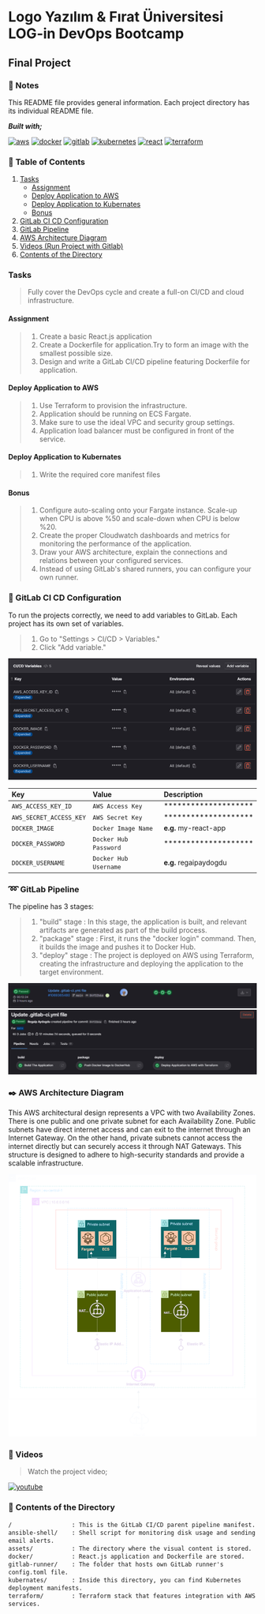 # Logo Yazılım & Fırat Üniversitesi LOG-in DevOps Bootcamp

## Final Project

### :notebook: Notes

This README file provides general information. Each project directory has its individual README file.

**_Built with;_**

[![aws][#aws]][@aws] [![docker][#docker]][@docker] [![gitlab][#gitlab]][@gitlab] [![kubernetes][#kubernetes]][@kubernetes] [![react][#react]][@react]  [![terraform][#terraform]][@terraform] 

### :open_book: **Table of Contents**

1. [Tasks](#tasks)
   - [Assignment](#assignment)
   - [Deploy Application to AWS](#deploy-application-to-aws)
   - [Deploy Application to Kubernates](#deploy-application-to-kubernates)
   - [Bonus](#bonus)
2. [GitLab CI CD Configuration](#wrench-gitlab-ci-cd-configuration)
3. [GitLab Pipeline](#loop-gitlab-pipeline)
4. [AWS Architecture Diagram](#black_nib-aws-architecture-diagram)
5. [Videos (Run Project with Gitlab)](#movie_camera-videos)
6. [Contents of the Directory](#open_file_folder-contents-of-the-directory)

###  **Tasks**

> Fully cover the DevOps cycle and create a full-on CI/CD and cloud infrastructure.

####  **Assignment**

> 1. Create a basic React.js application
> 2. Create a Dockerfile for application.Try to form an image with the smallest possible size.
> 3. Design and write a GitLab CI/CD pipeline featuring Dockerfile for application.

#### **Deploy Application to AWS**

> 1. Use Terraform to provision the infrastructure.
> 2. Application should be running on ECS Fargate.
> 3. Make sure to use the ideal VPC and security group settings.
> 4. Application load balancer must be configured in front of the service.

#### **Deploy Application to Kubernates**

> 1. Write the required core manifest files

#### **Bonus**

> 1. Configure auto-scaling onto your Fargate instance. Scale-up when CPU is above %50 and scale-down when CPU is below %20.
> 2. Create the proper Cloudwatch dashboards and metrics for monitoring the performance of the application.
> 3. Draw your AWS architecture, explain the connections and relations between your configured services.
> 4. Instead of using GitLab's shared runners, you can configure your own runner.


### :wrench: GitLab CI CD Configuration

To run the projects correctly, we need to add variables to GitLab. Each project has its own set of variables.

> 1. Go to "Settings > CI/CD > Variables."
> 2. Click "Add variable."


![Gitlab CI/CD Variables][#gitlabci-variables]

| Key | Value     | Description                |
| :-------- | :------- | :------------------------- |
| `AWS_ACCESS_KEY_ID` | `AWS Access Key` | ******************** |
| `AWS_SECRET_ACCESS_KEY` | `AWS Secret Key` | ******************** |
| `DOCKER_IMAGE` | `Docker Image Name` | **e.g.** my-react-app |
| `DOCKER_PASSWORD` | `Docker Hub Password` | ******************** |
| `DOCKER_USERNAME` | `Docker Hub Username` | **e.g.** regaipaydogdu |



### :loop: GitLab Pipeline

The pipeline has 3 stages:

> 1. "build" stage  : In this stage, the application is built, and relevant artifacts are generated as part of the build process.
> 2. "package" stage   : First, it runs the "docker login" command. Then, it builds the image and pushes it to Docker Hub.
> 3. "deploy" stage : The project is deployed on AWS using Terraform, creating the infrastructure and deploying the application to the target environment.

![Gitlab CI/CD Pıpeline Status][#gitlabci-pipeline-status]
![Gitlab CI/CD Pıpeline][#gitlabci-pipeline]



### :black_nib: AWS Architecture Diagram

This AWS architectural design represents a VPC with two Availability Zones. There is one public and one private subnet for each Availability Zone. Public subnets have direct internet access and can exit to the internet through an Internet Gateway. On the other hand, private subnets cannot access the internet directly but can securely access it through NAT Gateways. This structure is designed to adhere to high-security standards and provide a scalable infrastructure.


![AWS Diagram/][#aws-diagram]

### :movie_camera: Videos

> Watch the project video;

[![youtube][#youtube]][@youtube] 




### :open_file_folder: **Contents of the Directory**

```
/                 : This is the GitLab CI/CD parent pipeline manifest.
ansible-shell/    : Shell script for monitoring disk usage and sending email alerts.
assets/           : The directory where the visual content is stored.
docker/           : React.js application and Dockerfile are stored.
gitlab-runner/    : The folder that hosts own GitLab runner's config.toml file.
kubernates/       : Inside this directory, you can find Kubernetes deployment manifests.
terraform/        : Terraform stack that features integration with AWS services.
```





[#gitlabci-pipeline]: ./assets/images/gitlabci-pipeline.PNG
[#gitlabci-pipeline-status]: ./assets/images/gitlabci-pipeline-status.PNG
[#gitlabci-variables]: ./assets/images/gitlabci-variables.png
[#aws-diagram]: ./assets/aws_architecture_diagram_dark.svg

[#gitlab]: https://img.shields.io/badge/GitLab%20CI/CD-330F63?style=flat&logo=gitlab&logoColor=white
[#react]: https://img.shields.io/badge/React-20232A?style=flat&logo=react&logoColor=61DAFB
[#docker]: https://img.shields.io/badge/Docker-2CA5E0?style=flat&logo=docker&logoColor=white
[#terraform]: https://img.shields.io/badge/Terraform-7B42BC?style=flat&logo=terraform&logoColor=white
[#aws]: https://img.shields.io/badge/AWS-FF9900?style=flat&logo=amazonaws&logoColor=white
[#kubernetes]: https://img.shields.io/badge/Kubernetes-326ce5.svg?&style=flat&logo=kubernetes&logoColor=white
[#youtube]: https://img.shields.io/badge/Youtube-red?&style=flat&logo=youtube&logoColor=white


[@gitlab]: https://gitlab.com/regaipaydogdu/final-case-devops-bootcamp
[@youtube]: https://youtu.be/MrfZi04hrGI
[@react]: https://reactjs.org/
[@docker]: https://www.docker.com/
[@terraform]: https://www.terraform.io/
[@aws]: https://aws.amazon.com/
[@kubernetes]: https://kubernetes.io/

